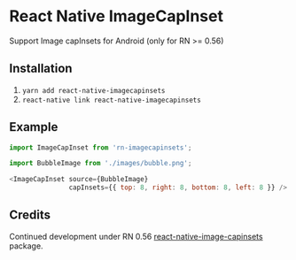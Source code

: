 # React Native ImageCapInset
Support Image capInsets for Android (only for RN >= 0.56)

## Installation

1. `yarn add react-native-imagecapinsets`
2. `react-native link react-native-imagecapinsets`

## Example

```javascript
import ImageCapInset from 'rn-imagecapinsets';

import BubbleImage from './images/bubble.png';

<ImageCapInset source={BubbleImage}
               capInsets={{ top: 8, right: 8, bottom: 8, left: 8 }} />
```

## Credits

Continued development under RN 0.56
[react-native-image-capinsets](https://github.com/madsleejensen/react-native-image-capinsets)
package.
